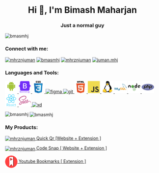 <h1 align="center">Hi 👋, I'm Bimash Maharjan</h1>
<h3 align="center">Just a normal guy</h3>

<p align="left"> <img src="https://komarev.com/ghpvc/?username=bmasmhj&label=Profile%20views&color=0e75b6&style=flat" alt="bmasmhj" /> </p>

<p align="left">  </p>

<h3 align="left">Connect with me:</h3>
<p align="left">
<a href="https://twitter.com/bimashmaharjaan" target="blank"><img align="center" src="https://raw.githubusercontent.com/rahuldkjain/github-profile-readme-generator/master/src/images/icons/Social/twitter.svg" alt="mhrznjuman" height="30" width="40" /></a>
<a href="https://linkedin.com/in/bmasmhj" target="blank"><img align="center" src="https://raw.githubusercontent.com/rahuldkjain/github-profile-readme-generator/master/src/images/icons/Social/linked-in-alt.svg" alt="bmasmhj" height="30" width="40" /></a>
<a href="https://fb.com/bmasmhj" target="blank"><img align="center" src="https://raw.githubusercontent.com/rahuldkjain/github-profile-readme-generator/master/src/images/icons/Social/facebook.svg" alt="mhrznjuman" height="30" width="40" /></a>
<a href="https://instagram.com/bimash.maharjan" target="blank"><img align="center" src="https://raw.githubusercontent.com/rahuldkjain/github-profile-readme-generator/master/src/images/icons/Social/instagram.svg" alt="juman.mhj" height="30" width="40" /></a>
</p>

<h3 align="left">Languages and Tools:</h3>
<p align="left"> <a href="https://developer.android.com" target="_blank" rel="noreferrer"> <img src="https://raw.githubusercontent.com/devicons/devicon/master/icons/android/android-original-wordmark.svg" alt="android" width="40" height="40"/> </a> <a href="https://getbootstrap.com" target="_blank" rel="noreferrer"> <img src="https://raw.githubusercontent.com/devicons/devicon/master/icons/bootstrap/bootstrap-plain-wordmark.svg" alt="bootstrap" width="40" height="40"/> </a> <a href="https://www.w3schools.com/css/" target="_blank" rel="noreferrer"> <img src="https://raw.githubusercontent.com/devicons/devicon/master/icons/css3/css3-original-wordmark.svg" alt="css3" width="40" height="40"/> </a> <a href="https://www.figma.com/" target="_blank" rel="noreferrer"> <img src="https://www.vectorlogo.zone/logos/figma/figma-icon.svg" alt="figma" width="40" height="40"/> </a> <a href="https://git-scm.com/" target="_blank" rel="noreferrer"> <img src="https://www.vectorlogo.zone/logos/git-scm/git-scm-icon.svg" alt="git" width="40" height="40"/> </a> <a href="https://www.w3.org/html/" target="_blank" rel="noreferrer"> <img src="https://raw.githubusercontent.com/devicons/devicon/master/icons/html5/html5-original-wordmark.svg" alt="html5" width="40" height="40"/> </a> <a href="https://developer.mozilla.org/en-US/docs/Web/JavaScript" target="_blank" rel="noreferrer"> <img src="https://raw.githubusercontent.com/devicons/devicon/master/icons/javascript/javascript-original.svg" alt="javascript" width="40" height="40"/> </a> <a href="https://www.linux.org/" target="_blank" rel="noreferrer"> <img src="https://raw.githubusercontent.com/devicons/devicon/master/icons/linux/linux-original.svg" alt="linux" width="40" height="40"/> </a> <a href="https://www.mysql.com/" target="_blank" rel="noreferrer"> <img src="https://raw.githubusercontent.com/devicons/devicon/master/icons/mysql/mysql-original-wordmark.svg" alt="mysql" width="40" height="40"/> </a> <a href="https://nodejs.org" target="_blank" rel="noreferrer"> <img src="https://raw.githubusercontent.com/devicons/devicon/master/icons/nodejs/nodejs-original-wordmark.svg" alt="nodejs" width="40" height="40"/> </a> <a href="https://www.php.net" target="_blank" rel="noreferrer"> <img src="https://raw.githubusercontent.com/devicons/devicon/master/icons/php/php-original.svg" alt="php" width="40" height="40"/> </a> <a href="https://reactjs.org/" target="_blank" rel="noreferrer"> <img src="https://raw.githubusercontent.com/devicons/devicon/master/icons/react/react-original-wordmark.svg" alt="react" width="40" height="40"/> </a> <a href="https://sass-lang.com" target="_blank" rel="noreferrer"> <img src="https://raw.githubusercontent.com/devicons/devicon/master/icons/sass/sass-original.svg" alt="sass" width="40" height="40"/> </a> <a href="https://www.adobe.com/products/xd.html" target="_blank" rel="noreferrer"> <img src="https://cdn.worldvectorlogo.com/logos/adobe-xd.svg" alt="xd" width="40" height="40"/> </a> </p>

<p><img align="left" src="https://github-readme-stats.vercel.app/api/top-langs?username=bmasmhj&show_icons=true&locale=en&layout=compact" alt="bmasmhj" /></p>

<p>&nbsp;<img align="center" src="https://github-readme-stats.vercel.app/api?username=bmasmhj&show_icons=true&locale=en" alt="bmasmhj" /></p>

<h3 align="left">My Products: </h3>
<p><a href="https://qr.byteperks.com/" target="blank"><img align="center" src="https://cdn.byteperks.com/assets/img/favicon.png" alt="mhrznjuman" height="40" width="40" /> Quick Qr [Website + Extension ] </a> </p>
<p><a href="https://codesnap.byteperks.com/" target="blank"><img align="center" src="https://cdn.byteperks.com/assets/img/codesnaplogo.png" alt="mhrznjuman" height="40" width="40" /> Code Snap [ Website + Extension ] </a></p>
<p><a href="https://byteperks.github.io/youtube-bookmark/" target="blank"><img align="center" src="https://raw.githubusercontent.com/byteperks/youtube-bookmark/main/dist/img/icon-128.png" alt="mhrznjuman" height="40" width="40" /> Youtube Bookmarks [ Extension ]</a> </p>



